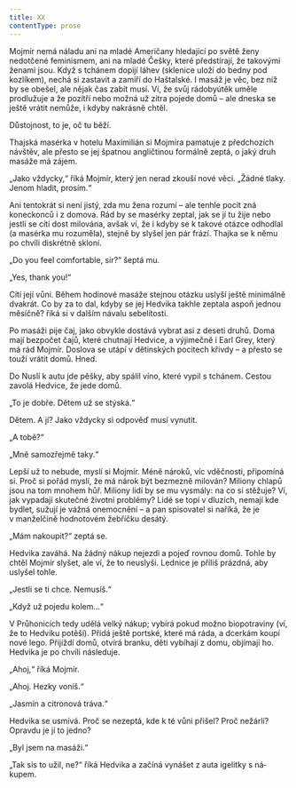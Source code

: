 ```yaml
---
title: XX
contentType: prose
---
```


Mojmír nemá náladu ani na mladé Američany hledající po světě ženy nedotčené feminismem, ani na mladé Češky, které předstírají, že takovými ženami jsou. Když s tchánem dopijí láhev (sklenice uloží do bedny pod kozlíkem), nechá si zastavit a zamíří do Haštalské. I masáž je věc, bez níž by se obešel, ale nějak čas zabít musí. Ví, že svůj rádobyútěk uměle prodlužuje a že pozítří nebo možná už zítra pojede domů – ale dneska se ještě vrátit nemůže, i kdyby nakrásně chtěl.

Důstojnost, to je, oč tu běží.

  

Thajská masérka v hotelu Maximilián si Mojmíra pamatuje z předchozích návštěv, ale přesto se jej špatnou angličtinou formálně zeptá, o jaký druh masáže má zájem.

„Jako vždycky,“ říká Mojmír, který jen nerad zkouší nové věci. „Žádné tlaky. Jenom hladit, prosím.“

Ani tentokrát si není jistý, zda mu žena rozumí – ale tenhle pocit zná koneckonců i z domova. Rád by se masérky zeptal, jak se jí tu žije nebo jestli se cítí dost milována, avšak ví, že i kdyby se k takové otázce odhodlal (a masérka mu rozuměla), stejně by slyšel jen pár frází. Thajka se k němu po chvíli diskrétně skloní.

„Do you feel comfortable, sir?“ šeptá mu.

„Yes, thank you!“

Cítí její vůni. Během hodinové masáže stejnou otázku uslyší ještě minimálně dvakrát. Co by za to dal, kdyby se jej Hedvika takhle zeptala aspoň jednou měsíčně? říká si v dalším návalu sebelítosti.

  

Po masáži pije čaj, jako obvykle dostává vybrat asi z deseti druhů. Doma mají bezpočet čajů, které chutnají Hedvice, a výjimečně i Earl Grey, který má rád Mojmír. Doslova se utápí v dětinských pocitech křivdy – a přesto se touží vrátit domů. Hned.

Do Nuslí k autu jde pěšky, aby spálil víno, které vypil s tchánem. Cestou zavolá Hedvice, že jede domů.

„To je dobře. Dětem už se stýská.“

Dětem. A jí? Jako vždycky si odpověď musí vynutit.

„A tobě?“

„Mně samozřejmě taky.“

Lepší už to nebude, myslí si Mojmír. Méně nároků, víc vděčnosti, připomíná si. Proč si pořád myslí, že má nárok být bezmezně milován? Miliony chlapů jsou na tom mnohem hůř. Miliony lidí by se mu vysmály: na co si stěžuje? Ví, jak vypadají skutečné životní problémy? Lidé se topí v dluzích, nemají kde bydlet, sužují je vážná onemocnění – a pan spisovatel si naříká, že je v manželčině hodnotovém žebříčku desátý.

„Mám nakoupit?“ zeptá se.

Hedvika zaváhá. Na žádný nákup nejezdi a pojeď rovnou domů. Tohle by chtěl Mojmír slyšet, ale ví, že to neuslyší. Lednice je příliš prázdná, aby uslyšel tohle.

„Jestli se ti chce. Nemusíš.“

„Když už pojedu kolem...“

  

V Průhonicích tedy udělá velký nákup; vybírá pokud možno biopotraviny (ví, že to Hedviku potěší). Přidá ještě portské, které má ráda, a dcerkám koupí nové lego. Přijíždí domů, otvírá branku, děti vybíhají z domu, objímají ho. Hedvika je po chvíli ná­sleduje.

„Ahoj,“ říká Mojmír.

„Ahoj. Hezky voníš.“

„Jasmín a citronová tráva.“

Hedvika se usmívá. Proč se nezeptá, kde k té vůni přišel? Proč nežárlí? Opravdu je jí to jedno?

„Byl jsem na masáži.“

„Tak sis to užil, ne?“ říká Hedvika a začíná vynášet z auta igelitky s ná­kupem.
